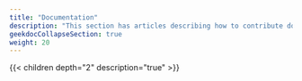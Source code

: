 ```yaml
---
title: "Documentation"
description: "This section has articles describing how to contribute documentation to the TrueNAS projects."
geekdocCollapseSection: true
weight: 20
---
```


{{< children depth="2" description="true" >}}
